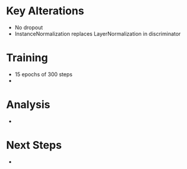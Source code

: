 Key Alterations
=======================================================================================
 - No dropout
 - InstanceNormalization replaces LayerNormalization in discriminator

Training
=======================================================================================
 - 15 epochs of 300 steps
 - 

Analysis
=======================================================================================
 - 

Next Steps
=======================================================================================
 - 